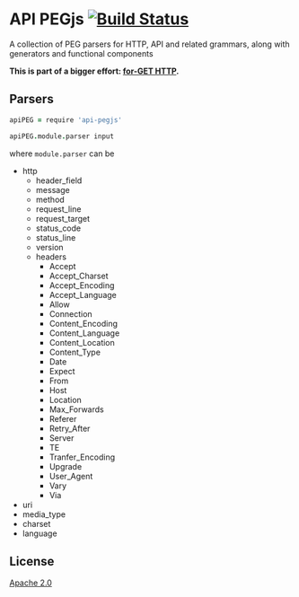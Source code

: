 # API PEGjs [![Build Status][2]][1]

A collection of PEG parsers for HTTP, API and related grammars, along with generators and functional components

**This is part of a bigger effort: [for-GET HTTP](https://github.com/for-GET/README).**


## Parsers

```coffee
apiPEG = require 'api-pegjs'

apiPEG.module.parser input
```

where `module.parser` can be

* http
  * header_field
  * message
  * method
  * request_line
  * request_target
  * status_code
  * status_line
  * version
  * headers
    * Accept
    * Accept_Charset
    * Accept_Encoding
    * Accept_Language
    * Allow
    * Connection
    * Content_Encoding
    * Content_Language
    * Content_Location
    * Content_Type
    * Date
    * Expect
    * From
    * Host
    * Location
    * Max_Forwards
    * Referer
    * Retry_After
    * Server
    * TE
    * Tranfer_Encoding
    * Upgrade
    * User_Agent
    * Vary
    * Via
* uri
* media_type
* charset
* language


## License

[Apache 2.0](LICENSE)


  [1]: https://travis-ci.org/for-GET/api-pegjs
  [2]: https://travis-ci.org/for-GET/api-pegjs.png
